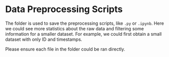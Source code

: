 # Data Preprocessing Scripts

The folder is used to save the preprocessing scripts, like `.py` or `.ipynb`. Here we
could see more statistics about the raw data and filtering some information for a smaller dataset. For example, we could first obtain a small dataset with only ID and timestamps.

Please ensure each file in the folder could be ran directly.